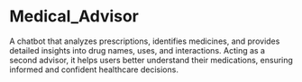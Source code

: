 # Medical_Advisor
A chatbot that analyzes prescriptions, identifies medicines, and provides detailed insights into drug names, uses, and interactions. Acting as a second advisor, it helps users better understand their medications, ensuring informed and confident healthcare decisions.
